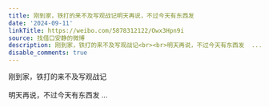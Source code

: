 ```yaml
---
title: 刚到家，铁打的来不及写观战记明天再说，不过今天有东西发
date: '2024-09-11'
linkTitle: https://weibo.com/5878312122/Owx3Hpn9i
source: 找借口安静的微博
description: 刚到家，铁打的来不及写观战记<br><br>明天再说，不过今天有东西发  ...
disable_comments: true
---
```

刚到家，铁打的来不及写观战记<br><br>明天再说，不过今天有东西发  ...